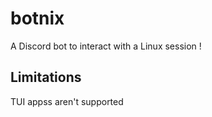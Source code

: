 # botnix
A Discord bot to interact with a Linux session !

## Limitations
TUI appss aren't supported